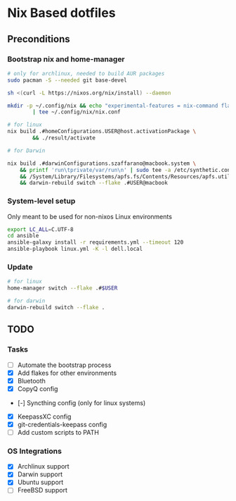 # Nix Based dotfiles

## Preconditions

### Bootstrap nix and home-manager

```sh
# only for archlinux, needed to build AUR packages
sudo pacman -S --needed git base-devel

sh <(curl -L https://nixos.org/nix/install) --daemon

mkdir -p ~/.config/nix && echo "experimental-features = nix-command flakes" \
        | tee ~/.config/nix/nix.conf

# for linux
nix build .#homeConfigurations.USER@host.activationPackage \
        && ./result/activate

# for Darwin

nix build .#darwinConfigurations.szaffarano@macbook.system \
    && printf 'run\tprivate/var/run\n' | sudo tee -a /etc/synthetic.conf \
    && /System/Library/Filesystems/apfs.fs/Contents/Resources/apfs.util -t \
    && darwin-rebuild switch --flake .#USER@macbook
```

### System-level setup

Only meant to be used for non-nixos Linux environments

```sh
export LC_ALL=C.UTF-8
cd ansible
ansible-galaxy install -r requirements.yml --timeout 120
ansible-playbook linux.yml -K -l dell.local
```

### Update

```sh
# for linux
home-manager switch --flake .#$USER

# for darwin
darwin-rebuild switch --flake .
```

## TODO

### Tasks

- [ ] Automate the bootstrap process
- [X] Add flakes for other environments
- [X] Bluetooth
- [X] CopyQ config
- [-] Syncthing config (only for linux systems)
- [X] KeepassXC config
- [X] git-credentials-keepass config
- [ ] Add custom scripts to PATH

### OS Integrations

- [X] Archlinux support
- [X] Darwin support
- [X] Ubuntu support
- [ ] FreeBSD support
